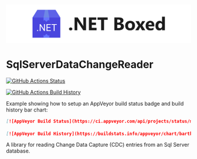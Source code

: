![Banner](Images/Banner.png)

# SqlServerDataChangeReader

[![GitHub Actions Status](https://github.com/barthogenes/SqlServerDataChangeReader/workflows/Build/badge.svg?branch=main)](https://github.com/barthogenes/SqlServerDataChangeReader/actions)

[![GitHub Actions Build History](https://buildstats.info/github/chart/barthogenes/SqlServerDataChangeReader?branch=main&includeBuildsFromPullRequest=false)](https://github.com/barthogenes/SqlServerDataChangeReader/actions)

Example showing how to setup an AppVeyor build status badge and build history bar chart:
```md
[![AppVeyor Build Status](https://ci.appveyor.com/api/projects/status/munmh9if4vfeqy62/branch/main?svg=true)](https://ci.appveyor.com/project/barthogenes/SqlServerDataChangeReader/branch/main)

[![AppVeyor Build History](https://buildstats.info/appveyor/chart/barthogenes/SqlServerDataChangeReader?branch=main&includeBuildsFromPullRequest=false)](https://ci.appveyor.com/project/barthogenes/SqlServerDataChangeReader)
```


A library for reading Change Data Capture (CDC) entries from an Sql Server database.
